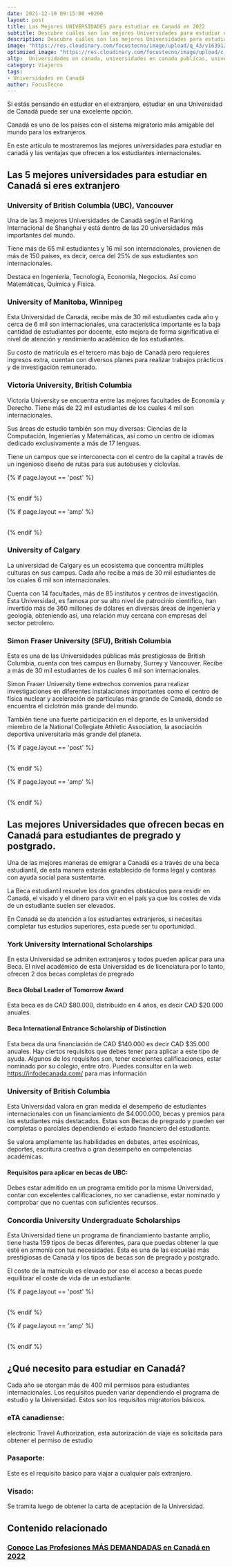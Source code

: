 ```yaml
---
date: 2021-12-10 09:15:00 +0200
layout: post
title: Las Mejores UNIVERSIDADES para estudiar en Canadá en 2022
subtitle: Descubre cuáles son las mejores Universidades para estudiar en Canadá y sus programas de ayuda económica a inmigrantes
description: Descubre cuáles son las mejores Universidades para estudiar en Canadá y sus programas de ayuda económica a inmigrantes
image: "https://res.cloudinary.com/focustecno/image/upload/q_43/v1639120335/las-mejores-universidades-para-estudiar-en-canada-en-2022_lykwwi.jpg"
optimized_image: "https://res.cloudinary.com/focustecno/image/upload/c_scale,q_43,w_418/v1639120335/las-mejores-universidades-para-estudiar-en-canada-en-2022_lykwwi.jpg"
altp:  Universidades en canada, universidades en canada publicas, universidades en canada con becas, universidades en canada para estudiar medicina, universidades en canada toronto, universidades en canadá con becas para mexicanos, universidades en canada para estudiar ingles, universidades en canada vancouver, universidades en canada para estudiar derecho, universidades en canada arquitectura, universidades en canada administracion de empresas, universidades en canada alberta, universidades en canada que aceptan extranjeros, universidades en canada de actuacion, universidades en canada para aprender ingles, universidades en calgary alberta canada, universidades en edmonton alberta canada, universidades en canada becas, universidades en canada baratas, universidades en brandon canada, universidades en bc canada, universidades en canada con becas para mexicanos, universidades en canada con becas deportivas, universidad canadiense en bogota, universidades en new brunswick canada, universidades en canada con pgwp, universidades en canada con becas completas, universidades en canadá carreras, universidades en canada calgary, universidades en canadá con dormitorios, universidades en canada de medicina, universidades en canada de arquitectura, universidades en canada de diseño grafico, universidades en canada de veterinaria, universidades en canada de ingenieria, universidades en canada de psicologia, universidades en canada de criminologia, universidades en canada economicas, universidades en canada enfermeria, universidades en canada en español, universidades en edmonton canada, universidades en canada para extranjeros, universidades en canada para estudiar psicologia, universidades en canada fisioterapia, universidades en niagara falls canada, universidades francofonas canada, universidades famosas en canada, universidades de fotografia en canada, universidades de fisica en canada, universidades de finanzas en canada, mejores universidades de canada en finanzas, universidades en canada gratis, universidades en canada de gastronomia, estudiar universidad en canada gratis, universidades gratuitas en canadá para extranjeros, universidades en canada para estudiar diseño grafico, universidades de gobierno en canada, universidades publicas gratuitas en canada, universidades en hamilton canada, universidades en halifax canada, universidades en canada que hablen español, universidad canadiense hidalgo, en canada hay universidades publicas, en canada hay universidades gratuitas, en canada hay universidades, cuantas universidades hay en canada, universidades en canada ingenieria civil, universidades en canada internados, universidades en canada ingenieria, universidades en canada negocios internacionales, universidades en canada para intercambio, universidades en canada relaciones internacionales, universidades canada intercambio, universidades en saint john canada, universidades jesuitas en canada, universidades en kelowna canada, universidades en kitchener canada, universidades en kingston canada, universidades en canada que ofrecen becas, universidades en london canada, universidades en linea canada, universidad de canada en lima, las universidades en canada son gratis, universidades latinas en canada, universidades laureate en canada, universidades latinoamericanas en canada, las mejores universidades en canada, universidades en canada medicina, universidades en canada montreal, universidades en canada mas economicas, universidades en canada musica, universidades en canada medicina veterinaria, universidades en canada maestrias, universidades en manitoba canada, universidades en moncton canada, universidades en canada nutricion, universidades en niagara canada, universidades en canada de negocios, universidades nacionales en canada, universidades en canada para estudiar ingenieria naval, nombres de universidades en canada, universidades en canada ottawa, universidades en canada ontario, universidades en canada y carreras, universidades canada online, universidades en london ontario canada, universidades en canada para estudiar odontologia, universidades en canada quebec, universidad canadiense en queretaro, mejores universidades en quebec canada, universidades de canada que ofrecen becas para estudiar ingles, and universidades que ofrecen veterinaria en canada 
category: Viajeros
tags:
- Universidades en Canadá 
author: FocusTecno
---
```

Si estás pensando en estudiar en el extranjero, estudiar en una Universidad de Canadá puede ser una excelente opción.

Canadá es uno de los países con el sistema migratorio más amigable del mundo para los extranjeros.

En este artículo te mostraremos las mejores universidades para estudiar en canadá y las ventajas que ofrecen a los estudiantes internacionales.


##  Las 5 mejores universidades para estudiar en Canadá si eres extranjero

### University of British Columbia (UBC), Vancouver

Una de las 3 mejores Universidades de Canadá según el Ranking Internacional de Shanghai y está dentro de las 20 universidades más importantes del mundo.

Tiene más de 65 mil estudiantes y 16 mil son internacionales, provienen de más de 150 países, es decir, cerca del 25% de sus estudiantes son internacionales.

Destaca en Ingeniería, Tecnología, Economía, Negocios. Así como Matemáticas, Química y Física.


### University of Manitoba, Winnipeg

Esta Universidad de Canadá, recibe más de 30 mil estudiantes cada año y cerca de 6 mil son internacionales, una característica importante es la baja cantidad de estudiantes por docente, esto mejora de forma significativa el nivel de atención y rendimiento académico de los estudiantes. 

Su costo de matrícula es el tercero más bajo de Canadá pero requieres ingresos extra, cuentan con diversos planes para realizar trabajos prácticos y de investigación remunerado. 


### Victoria University, British Columbia

Victoria University se encuentra entre las mejores facultades de Economía y Derecho. Tiene más de 22 mil estudiantes de los cuales 4 mil son internacionales.

Sus áreas de estudio también son muy diversas: Ciencias de la Computación, Ingenierías y Matemáticas, así como un centro de idiomas dedicado exclusivamente a más de 17 lenguas.

Tiene un campus que se interconecta con el centro de la capital a través de un ingenioso diseño de rutas para sus autobuses y ciclovías.

{% if page.layout == 'post' %}
<br/>
<ins class="adsbygoogle"
     style="display:block"
     data-ad-client="ca-pub-4858467408884489"
     data-ad-slot="4415831152"
     data-ad-format="auto"
     data-full-width-responsive="true"></ins>
<script>
     (adsbygoogle = window.adsbygoogle || []).push({});
</script>
<br/>
{% endif %}

{% if page.layout == 'amp' %}
<br/>
<amp-ad width="100vw" height="320"
     type="adsense"
     data-ad-client="ca-pub-4858467408884489"
     data-ad-slot="4415831152"
     data-auto-format="rspv"
     data-full-width="">
  <div overflow=""></div>
</amp-ad>
<br/>
{% endif %}


### University of Calgary

La universidad de Calgary es un ecosistema que concentra múltiples culturas en sus campus. Cada año recibe a más de 30 mil estudiantes de los cuales 6 mil son internacionales.

Cuenta con 14 facultades, más de 85 institutos y centros de investigación. Esta Universidad, es famosa por su alto nivel de patrocinio científico, han invertido más de 360 millones de dólares en diversas áreas de ingeniería y geología, obteniendo así, una relación muy cercana con empresas del sector petrolero.


### Simon Fraser University (SFU), British Columbia

Esta es una de las Universidades públicas más prestigiosas de British Columbia, cuenta con tres campus en Burnaby, Surrey y Vancouver. Recibe a más de 30 mil estudiantes de los cuales 6 mil son internacionales.

Simon Fraser University tiene estrechos convenios para realizar investigaciones en diferentes instalaciones importantes como el centro de física nuclear y aceleración de partículas más grande de Canadá, donde se encuentra el ciclotrón más grande del mundo.

También tiene una fuerte participación en el deporte, es la universidad miembro de la National Collegiate Athletic Association, la asociación deportiva universitaria más grande del planeta.

{% if page.layout == 'post' %}
<br/>
<ins class="adsbygoogle"
     style="display:block"
     data-ad-client="ca-pub-4858467408884489"
     data-ad-slot="2382378960"
     data-ad-format="auto"
     data-full-width-responsive="true"></ins>
<script>
     (adsbygoogle = window.adsbygoogle || []).push({});
</script>
<br/>
{% endif %}

{% if page.layout == 'amp' %}
<br/>
<amp-ad width="100vw" height="320"
     type="adsense"
     data-ad-client="ca-pub-4858467408884489"
     data-ad-slot="2382378960"
     data-auto-format="rspv"
     data-full-width="">
  <div overflow=""></div>
</amp-ad>
<br/>
{% endif %}


## Las mejores Universidades que ofrecen becas en Canadá para estudiantes de pregrado y postgrado.

Una de las mejores maneras de emigrar a Canadá es a través de una beca estudiantil, de esta manera estarás establecido de forma legal y contarás con ayuda social para sustentarte. 

La Beca estudiantil resuelve los dos grandes obstáculos para residir en Canadá, el visado y el dinero para vivir en el país ya que los costes de vida de un estudiante suelen ser elevados.

En Canadá se da atención a los estudiantes extranjeros, si necesitas completar tus estudios superiores, esta puede ser tu oportunidad.

### York University International Scholarships

En esta Universidad se admiten extranjeros y todos pueden aplicar para una Beca. El nivel académico de esta Universidad es de licenciatura por lo tanto, ofrecen 2 dos becas completas de pregrado

#### Beca Global Leader of Tomorrow Award

Esta beca es de CAD $80.000, distribuido en 4 años, es decir CAD $20.000 anuales.

#### Beca International Entrance Scholarship of Distinction

Esta beca da una financiación de CAD $140.000 es decir CAD $35.000 anuales. Hay ciertos requisitos que debes tener para aplicar a este tipo de ayuda. Algunos de los requisitos son, tener excelentes calificaciones, estar nominado por su colegio, entre otro. Puedes consultar en la web https://infodecanada.com/ para mas información 

### University of British Columbia

Esta Universidad valora en gran medida el desempeño de estudiantes internacionales con un financiamiento de $4.000.000, becas y premios para los estudiantes más destacados. Estas son Becas de pregrado y pueden ser completas o parciales dependiendo el estado financiero del estudiante.

Se valora ampliamente las habilidades en debates, artes escénicas, deportes, escritura creativa o gran desempeño en competencias académicas. 

#### Requisitos para aplicar en becas de UBC:

Debes estar admitido en un programa emitido por la misma Universidad, contar con excelentes calificaciones, no ser canadiense, estar nominado y comprobar que no cuentas con suficientes recursos.

### Concordia University Undergraduate Scholarships

Esta Universidad tiene un programa de financiamiento bastante amplio, tiene hasta 159 tipos de becas diferentes, para que puedas obtener la que esté en armonía con tus necesidades. Esta es una de las escuelas más prestigiosas de Canadá y los tipos de becas son de pregrado y postgrado. 

El costo de la matrícula es elevado por eso el acceso a becas puede equilibrar el coste de vida de un estudiante. 

{% if page.layout == 'post' %}
<br/>
<ins class="adsbygoogle"
     style="display:block"
     data-ad-client="ca-pub-4858467408884489"
     data-ad-slot="5537341138"
     data-ad-format="auto"
     data-full-width-responsive="true"></ins>
<script>
     (adsbygoogle = window.adsbygoogle || []).push({});
</script>
<br/>
{% endif %}

{% if page.layout == 'amp' %}
<br/>
<amp-ad width="100vw" height="320"
     type="adsense"
     data-ad-client="ca-pub-4858467408884489"
     data-ad-slot="5537341138"
     data-auto-format="rspv"
     data-full-width="">
  <div overflow=""></div>
</amp-ad>
<br/>
{% endif %}


## ¿Qué necesito para estudiar en Canadá?

Cada año se otorgan más de 400 mil permisos para estudiantes internacionales. Los requisitos pueden variar dependiendo el programa de estudio y la Universidad. Estos son los requisitos migratorios básicos. 

### eTA canadiense:

electronic Travel Authorization, esta autorización de viaje es solicitada para obtener el permiso de estudio

### Pasaporte:

Este es el requisito básico para viajar a cualquier país extranjero.

### Visado:

Se tramita luego de obtener la carta de aceptación de la Universidad.

## Contenido relacionado

### [Conoce Las Profesiones MÁS DEMANDADAS en Canadá en 2022](https://focustecno.com/trabajo/las-profesiones-mas-demandadas-en-canada-y-ofertas-de-trabajo-en-canada-para-extranjeros-2022/)
